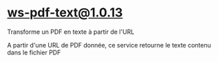 # ws-pdf-text@1.0.13

Transforme un PDF en texte à partir de l'URL

A partir d'une URL de PDF donnée, ce service retourne le texte contenu dans le fichier PDF
